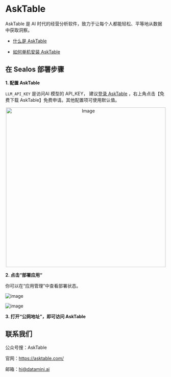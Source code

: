 # AskTable

AskTable 是 AI 时代的经营分析软件，致力于让每个人都能轻松、平等地从数据中获取洞察。

- [什么是 AskTable](https://docs.asktable.com/docs/introduction/what-is-asktable)


- [如何单机安装 AskTable](https://docs.asktable.com/docs/pricing-and-deployment/private-deployment-all-in-one)



## 在 Sealos 部署步骤

**1. 配置 AskTable**

`LLM_API_KEY` 是访问AI 模型的 API_KEY， 建议[登录 AskTable](https://cloud.asktable.com) ，右上角点击【免费下载 AskTable】免费申请。其他配置项可使用默认值。

<div style="text-align: center;">
  <img src="https://github.com/user-attachments/assets/3233df9d-d03b-4f9d-b1b5-3649b0aed4ad" alt="Image" width="500">
</div>

**2. 点击“部署应用“**

你可以在“应用管理”中查看部署状态。

![image](https://github.com/user-attachments/assets/aabe6fd6-4829-4acb-ba0b-316af9dd0826)


![image](https://github.com/user-attachments/assets/44a50063-71a0-4981-a37e-863349cdefe2)


**3. 打开“公网地址”，即可访问 AskTable**



## 联系我们

公众号搜：AskTable

官网：https://asktable.com/

邮箱：hi@datamini.ai
